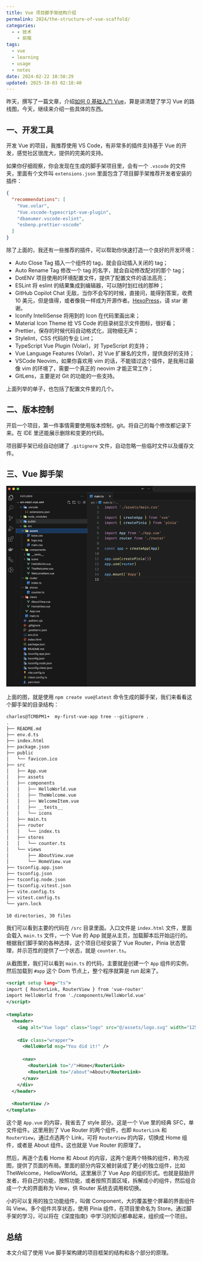 ```yaml
---
title: Vue 项目脚手架结构介绍
permalink: 2024/the-structure-of-vue-scaffold/
categories:
  - - 技术
    - 前端
tags:
  - vue
  - learning
  - usage
  - notes
date: 2024-02-22 10:58:29
updated: 2025-10-03 02:18:40
---
```


昨天，撰写了一篇文章，介绍[如何 0 基础入门 Vue](https://blog.charlestang.org/2024/howto-learn-vue-from-zero/)，算是讲清楚了学习 Vue 的路线图，今天，继续来介绍一些具体的东西。

<!--more-->

## 一、开发工具

开发 Vue 的项目，我推荐使用 VS Code，有非常多的插件支持基于 Vue 的开发，感觉社区很庞大，提供的完美的支持。

如果你仔细观察，你会发现在生成的脚手架项目里，会有一个 `.vscode` 的文件夹，里面有个文件叫 `extensions.json` 里面包含了项目脚手架推荐开发者安装的插件：

```json
{
  "recommendations": [
    "Vue.volar",
    "Vue.vscode-typescript-vue-plugin",
    "dbaeumer.vscode-eslint",
    "esbenp.prettier-vscode"
  ]
}
```

除了上面的，我还有一些推荐的插件，可以帮助你快速打造一个良好的开发环境：

- Auto Close Tag 插入一个组件的 tag，就会自动插入关闭的 tag；
- Auto Rename Tag 修改一个 tag 的名字，就会自动修改配对的那个 tag；
- DotENV 项目使用的环境配置文件，提供了配置文件的语法高亮；
- ESLint 将 eslint 的结果集成到编辑器，可以随时划红线的那种；
- GitHub Copilot Chat 无敌，当你不会写的时候，直接问，能得到答案，收费 10 美元，但是值得，或者像我一样成为开源作者。[HexoPress](https://github.com/charlestang/HexoPress)，请 star 谢谢。
- Iconify IntelliSense 将用到的 Icon 在代码里画出来；
- Material Icon Theme 给 VS Code 的目录树显示文件图标，很好看；
- Prettier，保存的时候代码自动格式化，润物细无声；
- Stylelint，CSS 代码的专业 Lint；
- TypeScript Vue Plugin (Volar)，对 TypeScript 的支持；
- Vue Language Features (Volar)，对 Vue 扩展名的文件，提供良好的支持；
- VSCode Neovim，如果你喜欢用 vim 的话，不能错过这个插件，是我用过最像 vim 的环境了，需要一个真正的 neovim 才能正常工作；
- GitLens，主要是对 Git 的功能的一些支持。

上面列举的单子，也包括了配置文件里的几个。

## 二、版本控制

开启一个项目，第一件事情需要使用版本控制，git。将自己的每个修改都记录下来。在 IDE 里还能展示删除和变更的代码。

项目脚手架已经自动创建了 `.gitignore` 文件，自动忽略一些临时文件以及缓存文件。

## 三、Vue 脚手架

![脚手架](../../images/2024/02/scaffold.png)

上面的图，就是使用 `npm create vue@latest` 命令生成的脚手架，我们来看看这个脚手架的目录结构：

```text
charles@TCMBPM1➜  my-first-vue-app tree --gitignore .
.
├── README.md
├── env.d.ts
├── index.html
├── package.json
├── public
│   └── favicon.ico
├── src
│   ├── App.vue
│   ├── assets
│   ├── components
│   │   ├── HelloWorld.vue
│   │   ├── TheWelcome.vue
│   │   ├── WelcomeItem.vue
│   │   ├── __tests__
│   │   └── icons
│   ├── main.ts
│   ├── router
│   │   └── index.ts
│   ├── stores
│   │   └── counter.ts
│   └── views
│       ├── AboutView.vue
│       └── HomeView.vue
├── tsconfig.app.json
├── tsconfig.json
├── tsconfig.node.json
├── tsconfig.vitest.json
├── vite.config.ts
├── vitest.config.ts
└── yarn.lock

10 directories, 30 files
```

我们可以看到主要的代码在 `/src` 目录里面。入口文件是 `index.html` 文件，里面会载入 `main.ts` 文件，一个 Vue 的 App 就是从主页，加载脚本后开始运行的。根据我们脚手架的各种选择，这个项目已经安装了 Vue Router，Pinia 状态管理，并示范性的提供了一个状态，就是 `counter.ts`。

从截图里，我们可以看到 `main.ts` 的代码，主要就是创建一个 `App` 组件的实例，然后加载到 `#app` 这个 Dom 节点上，整个程序就算是 run 起来了。

```xml
<script setup lang="ts">
import { RouterLink, RouterView } from 'vue-router'
import HelloWorld from './components/HelloWorld.vue'
</script>

<template>
  <header>
    <img alt="Vue logo" class="logo" src="@/assets/logo.svg" width="125" height="125" />

    <div class="wrapper">
      <HelloWorld msg="You did it!" />

      <nav>
        <RouterLink to="/">Home</RouterLink>
        <RouterLink to="/about">About</RouterLink>
      </nav>
    </div>
  </header>

  <RouterView />
</template>
```

这个是 `App.vue` 的内容，我省去了 style 部分。这是一个 Vue 里的经典 SFC，单文件组件。这里用到了 Vue Router 的两个组件，也即 `RouterLink` 和 `RouterView`，通过点选两个 Link，可将 `RouterView` 的内容，切换成 Home 组件，或者是 About 组件。这也就是 Vue Router 的原理了。

然后，再逐个去看 Home 和 About 的内容，这两个是两个特殊的组件，称为视图，提供了页面的布局。里面的部分内容又被封装成了更小的独立组件，比如 TheWelcome，HellowWorld。这里展示了 Vue App 的组织形式。也就是鼓励开发者，将自己的功能，按照功能，或者按照页面区域，拆解成小的组件，然后组合成一个大的界面称为 View，供 Router 系统去调用和切换。

小的可以复用的独立功能组件，叫做 Component，大的覆盖整个屏幕的界面组件叫 View。多个组件共享状态，使用 Pinia 组件，在项目里命名为 Store。通过脚手架的学习，可以将在《深度指南》中学习的知识都串起来，组织成一个项目。

## 总结

本文介绍了使用 Vue 脚手架构建的项目框架的结构和各个部分的原理。
